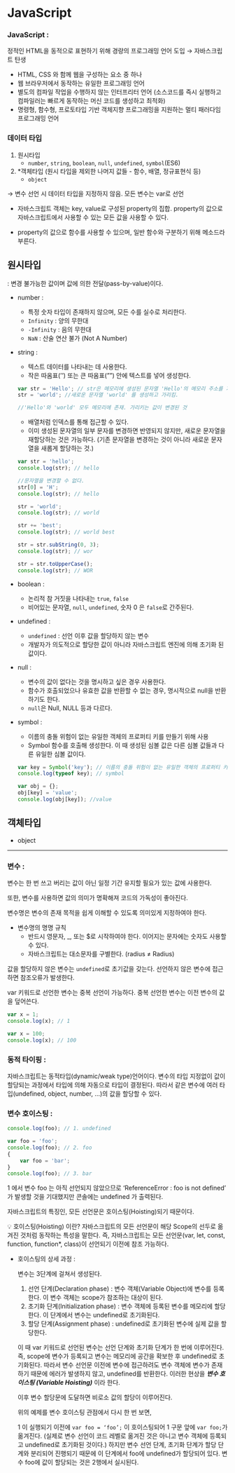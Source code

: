 # JavaScript

### JavaScript :

정적인 HTML을 동적으로 표현하기 위해 경량의 프로그래밍 언어 도입 → 자바스크립트 탄생

- HTML, CSS 와 함께 웹을 구성하는 요소 중 하나
- 웹 브라우저에서 동작하는 유일한 프로그래밍 언어
- 별도의 컴파일 작업을 수행하지 않는 인터프리터 언어 (소스코드를 즉시 실행하고 컴파일러는 빠르게 동작하는 머신 코드를 생성하고 최적화)
- 명령형, 함수형, 프로토타입 기반 객체지향 프로그래밍을 지원하는 멀티 패러다임 프로그래밍 언어

### 데이터 타입

1. 원시타입
    - `number`, `string`, `boolean`, `null`, `undefined`, `symbol`(ES6)
2. *객체타입 (원시 타입을 제외한 나머지 값들 - 함수, 배열, 정규표현식 등)
    - `object`

→ 변수 선언 시 데이터 타입을 지정하지 않음. 모든 변수는 var로 선언

* 자바스크립트 객체는 key, value로 구성된  property의 집합. property의 값으로 자바스크립트에서 사용할 수 있는 모든 값을 사용할 수 있다.

* property의 값으로 함수를 사용할 수 있으며, 일반 함수와 구분하기 위해 메소드라 부른다.

## 원시타입

: 변경 불가능한 값이며 값에 의한 전달(pass-by-value)이다.

- number :
    - 특정 숫자 타입이 존재하지 않으며, 모든 수를 실수로 처리한다.
    - `Infinity` : 양의 무한대
    - `-Infinity` : 음의 무한대
    - `NaN` : 산술 연산 불가 (Not A Number)
- string :
    - 텍스트 데이터를 나타내는 데 사용한다.
    - 작은 따옴표(’’) 또는 큰 따옴표(””) 안에 텍스트를 넣어 생성한다.
    
    ```jsx
    var str = 'Hello'; // str은 메모리에 생성된 문자열 'Hello'의 메모리 주소를 가리킴
    str = 'world'; //새로운 문자열 'world' 를 생성하고 가리킴.
    
    //'Hello'와 'world' 모두 메모리에 존재. 가리키는 값이 변경된 것
    ```
    
    - 배열처럼 인덱스를 통해 접근할 수 있다.
    - 이미 생성된 문자열의 일부 문자를 변경하면 반영되지 않지만, 새로운 문자열을 재할당하는 것은 가능하다. (기존 문자열을 변경하는 것이 아니라 새로운 문자열을 새롭게 할당하는 것.)
    
    ```jsx
    var str = 'hello';
    console.log(str); // hello
    
    //문자열을 변경할 수 없다.
    str[0] = 'H';
    console.log(str); // hello
    
    str = 'world';
    console.log(str); // world
    
    str += 'best';
    console.log(str); // world best
    
    str = str.subString(0, 3);
    console.log(str); // wor
    
    str = str.toUpperCase();
    console.log(str); // WOR
    ```
    
- boolean :
    - 논리적 참 거짓을 나타내는 `true`, `false`
    - 비어있는 문자열, `null`, `undefined`, 숫자 0 은 `false`로 간주된다.
- undefined :
    - `undefined` : 선언 이후 값을 할당하지 않는 변수
    - 개발자가 의도적으로 할당한 값이 아니라 자바스크립트 엔진에 의해 초기화 된 값이다.
- null :
    - 변수의 값이 없다는 것을 명시하고 싶은 경우 사용한다.
    - 함수가 호출되었으나 유효한 값을 반환할 수 없는 경우, 명시적으로 null을 반환하기도 한다.
    - `null`은 Null, NULL 등과 다르다.
- symbol :
    - 이름의 충돌 위험이 없는 유일한 객체의 프로퍼티 키를 만들기 위해 사용
    - Symbol 함수를 호출해 생성한다. 이 때 생성된 심볼 값은 다른 심볼 값들과 다른 유일한 심볼 값이다.
    
    ```jsx
    var key = Symbol('key'); // 이름의 충돌 위험이 없는 유일한 객체의 프로퍼티 키
    console.log(typeof key); // symbol
    
    var obj = {};
    obj[key] = 'value';
    console.log(obj[key]); //value
    ```
    

## 객체타입

- object

---

### 변수 :

변수는 한 번 쓰고 버리는 값이 아닌 일정 기간 유지할 필요가 있는 값에 사용한다.

또한, 변수를 사용하면 값의 의미가 명확해져 코드의 가독성이 좋아진다.

변수명은 변수의 존재 목적을 쉽게 이해할 수 있도록 의미있게 지정하여야 한다.

- 변수명의 명명 규칙
    - 반드시 영문자, _, 또는 $로 시작하여야 한다. 이어지는 문자에는 숫자도 사용할 수 있다.
    - 자바스크립트는 대소문자를 구별한다. (radius ≠ Radius)

값을 할당하지 않은 변수는 `undefined`로 초기값을 갖는다. 선언하지 않은 변수에 접근하면 참조오류가 발생한다.

var 키워드로 선언한 변수는 중복 선언이 가능하다. 중복 선언한 변수는 이전 변수의 값을 덮어쓴다.

```jsx
var x = 1;
console.log(x); // 1

var x = 100;
console.log(x); // 100
```

### 동적 타이핑 :

자바스크립트는 동적타입(dynamic/weak type)언어이다. 변수의 타입 지정없이 값이 할당되는 과정에서 타입에 의해 자동으로 타입이 결정된다. 따라서 같은 변수에 여러 타입(undefined, object, number, …)의 값을 할당할 수 있다.

### 변수 호이스팅 :

```jsx
console.log(foo); // 1. undefined

var foo = 'foo';
console.log(foo); // 2. foo
{
	var foo = 'bar';
}
console.log(foo); // 3. bar
```

1 에서 변수 foo 는 아직 선언되지 않았으므로 ‘ReferenceError : foo is not defined’ 가 발생할 것을 기대했지만 콘솔에는 undefined 가 출력된다.

자바스크립트의 특징인, 모든 선언문은 호이스팅(Hoisting)되기 때문이다.

<aside>
💡 호이스팅(Hoisting) 이란?
자바스크립트의 모든 선언문이 해당 Scope의 선두로 옮겨진 것처럼 동작하는 특성을 말한다.
즉, 자바스크립트는 모든 선언문(var, let, const, function, function*, class)이 선언되기 이전에 참조 가능하다.

</aside>

- 호이스팅의 상세 과정 :
    
    변수는 3단계에 걸쳐서 생성된다.
    
    1. 선언 단계(Declaration phase) :  변수 객체(Variable Object)에 변수를 등록한다. 이 변수 객체는 scope가 참조하는 대상이 된다.
    2. 초기화 단계(Initialization phase) : 변수 객체에 등록된 변수를 메모리에 할당한다. 이 단계에서 변수는 undefined로 초기화된다.
    3. 할당 단계(Assignment phase) : undefined로 초기화된 변수에 실제 값을 할당한다.
    
    이 때 var 키워드로 선언된 변수는 선언 단계와 초기화 단계가 한 번에 이루어진다. 즉, scope에 변수가 등록되고 변수는 메모리에 공간을 확보한 후 undefined로 초기화된다. 따라서 변수 선언문 이전에 변수에 접근하려도 변수 객체에 변수가 존재하기 때문에 에러가 발생하지 않고, undefined를 반환한다. 이러한 현상을 ***변수 호이스팅 (Variable Hoisting)*** 이라 한다.
    
    이후 변수 할당문에 도달하면 비로소 값의 할당이 이루어진다.
    
    위의 예제를 변수 호이스팅 관점에서 다시 한 번 보면,
    
    1 이 실행되기 이전에 `var foo = ‘foo’;` 이 호이스팅되어 1 구문 앞에 `var foo;`가 옮겨진다. (실제로 변수 선언이 코드 레벨로 옮겨진 것은 아니고 변수 객체에 등록되고 undefined로 초기화된 것이다.) 하지만 변수 선언 단계, 초기화 단계가 할당 단계와 분리되어 진행되기 때문에 이 단계에서 foo에 undefined가 할당되어 있다. 변수 foo에 값이 할당되는 것은 2행에서 실시된다.
